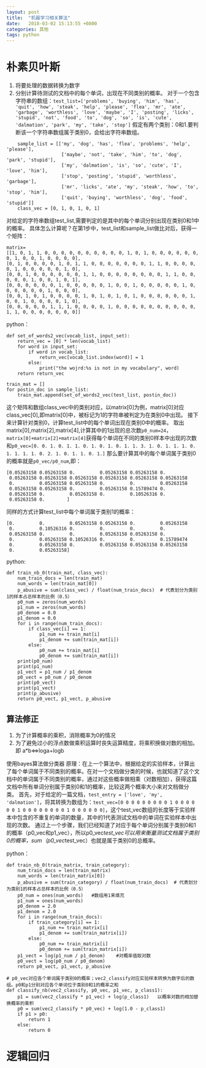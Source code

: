 ```yaml
---
layout: post
title:  "机器学习相关算法"
date:   2018-03-02 15:13:55 +0800
categories: 其他
tags: python
---
```


# 朴素贝叶斯
1. 将要处理的数据转换为数字
2. 分别计算待测试的文档中的每个单词，出现在不同类别的概率。
对于一个包含字符串的数组：`test_list=['problems', 'buying', 'him', 'has', 'quit', 'how', 'steak', 'help', 'please', 'flea', 'mr', 'ate', 'garbage', 'worthless', 'love', 'maybe', 'I', 'posting', 'licks', 'stupid', 'not', 'food', 'to', 'dog', 'so', 'is', 'cute', 'dalmation', 'park', 'my', 'take', 'stop']`
假定有两个类别：0和1.要判断该一个字符串数组属于类别0，会给出字符串数组。
~~~
    sample_list = [['my', 'dog', 'has', 'flea', 'problems', 'help', 'please'],
                    ['maybe', 'not', 'take', 'him', 'to', 'dog', 'park', 'stupid'],
                    ['my', 'dalmation', 'is', 'so', 'cute', 'I', 'love', 'him'],
                    ['stop', 'posting', 'stupid', 'worthless', 'garbage'],
                    ['mr', 'licks', 'ate', 'my', 'steak', 'how', 'to', 'stop', 'him'],
                    ['quit', 'buying', 'worthless', 'dog', 'food', 'stupid']]
    class_vec = [0, 1, 0, 1, 0, 1]
~~~
对给定的字符串数组test_list,需要判定的是其中的每个单词分别出现在类别0和1中的概率。
具体怎么计算呢？在第1步中，test_list和sample_list做比对后，获得一个矩阵：
~~~
matrix=
[[1, 0, 1, 1, 0, 0, 0, 0, 0, 0, 0, 0, 0, 0, 1, 0, 1, 0, 0, 0, 0, 0, 0, 0, 1, 0, 0, 1, 0, 0, 0, 0], 
[0, 1, 0, 0, 0, 0, 1, 0, 1, 1, 0, 0, 0, 0, 0, 0, 0, 1, 1, 0, 0, 0, 0, 0, 1, 0, 0, 0, 0, 0, 1, 0], 
[0, 0, 1, 0, 0, 0, 0, 0, 0, 1, 1, 0, 0, 0, 0, 0, 0, 0, 0, 1, 1, 0, 0, 0, 0, 0, 1, 0, 0, 1, 0, 1], 
[0, 0, 0, 0, 0, 0, 1, 0, 0, 0, 0, 0, 1, 0, 0, 1, 0, 0, 0, 0, 0, 1, 0, 0, 0, 0, 0, 0, 1, 0, 0, 0], 
[0, 0, 1, 0, 1, 0, 0, 0, 0, 1, 0, 1, 0, 1, 0, 1, 0, 0, 0, 0, 0, 0, 1, 0, 0, 1, 0, 0, 0, 0, 1, 0], 
[0, 0, 0, 0, 0, 1, 1, 1, 0, 0, 0, 0, 1, 0, 0, 0, 0, 0, 0, 0, 0, 0, 0, 1, 1, 0, 0, 0, 0, 0, 0, 0]]
~~~
python：

~~~
def set_of_words2_vec(vocab_list, input_set):
    return_vec = [0] * len(vocab_list)
    for word in input_set:
        if word in vocab_list:
            return_vec[vocab_list.index(word)] = 1
        else:
            print("the wojrd:%s is not in my vocabulary", word)
    return return_vec

train_mat = []
for postin_doc in sample_list:
    train_mat.append(set_of_words2_vec(test_list, postin_doc))
~~~

这个矩阵和数组class_vec中的类别对应，以matrix[0]为例，matrix[0]对应class_vec[0],即matrix[0]中，被标记为1的字符串被判定为在类别0中出现。
接下来计算针对类别0，计算test_list中的每个单词出现在类别0中的概率。
取出matrix[0],matrix[2],matrix[4],计算其中的1出现的总次数`p0_num=24`，
`matrix[0]+matrix[2]+matrix[4]`获得每个单词在不同的类别0样本中出现的次数和`p0_vec=[0. 0. 1. 0. 1. 1. 0. 1. 0. 1. 0. 1. 1. 3. 1. 0. 1. 1. 1. 0. 1. 1. 1. 1. 0. 2. 1. 0. 1. 1. 0. 1.]`
那么要计算其中的每个单词属于类别0的概率就是`p0_vec/p0_num`,即：

~~~
[0.05263158 0.05263158 0.         0.05263158 0.05263158 0.
 0.05263158 0.05263158 0.05263158 0.05263158 0.05263158 0.05263158
 0.         0.05263158 0.05263158 0.         0.         0.05263158
 0.05263158 0.05263158 0.         0.05263158 0.15789474 0.
 0.05263158 0.         0.05263158 0.         0.10526316 0.
 0.05263158 0.        ]
~~~
同样的方式计算test_list中每个单词属于类别1的概率：

~~~
[0.         0.         0.05263158 0.05263158 0.         0.05263158
 0.         0.10526316 0.         0.         0.         0.
 0.05263158 0.         0.         0.05263158 0.05263158 0.
 0.         0.05263158 0.10526316 0.         0.         0.15789474
 0.         0.05263158 0.         0.05263158 0.05263158 0.05263158
 0.         0.05263158]
~~~

python:
~~~
def train_nb_0(train_mat, class_vec):
    num_train_docs = len(train_mat)
    num_words = len(train_mat[0])
    p_abusive = sum(class_vec) / float(num_train_docs)  # 代表划分为类别1的样本占总样本的比例（0.5）
    p0_num = zeros(num_words)
    p1_num = zeros(num_words)
    p0_denom = 0.0
    p1_denom = 0.0
    for i in range(num_train_docs):
        if class_vec[i] == 1:
            p1_num += train_mat[i]
            p1_denom += sum(train_mat[i])
        else:
            p0_num += train_mat[i]
            p0_denom += sum(train_mat[i])
    print(p0_num)
    print(p1_num)
    p1_vect = p1_num / p1_denom
    p0_vect = p0_num / p0_denom
    print(p0_vect)
    print(p1_vect)
    print(p_abusive)
    return p0_vect, p1_vect, p_abusive
~~~

## 算法修正
1. 为了计算概率的乘积，消除概率为0的情况
2. 为了避免过小的浮点数做乘积运算时丧失运算精度，将乘积换做对数的相加。即 a*b<=>loga+logb

使用bayes算法做分类器
原理：在上一个算法中，根据给定的实验样本，计算出了每个单词属于不同类别的概率。在对一个文档做分类的时候，也就知道了这个文档中的单词属于不同类别的概率，通过对这些概率做相乘（对数相加），获得这篇文档中所有单词分别属于类别0和1的概率，比较这两个概率大小来对文档做分类。
首先，对于给定的一篇文档，`test_entry = ['love', 'my', 'dalmation']`，将其转换为数组为：`test_vec=[0 0 0 0 0 0 0 0 0 1 0 0 0 0 0 0 1 0 0 0 0 0 0 0 0 1 0 0 0 0 0 0]`，这个test_vec数组的长度等于实验样本中包含的不重复的单词的数量，其中的1代表测试文档中的单词在实验样本中出现的次数。
通过上一个步骤，我们已经知道了对应于每个单词分别属于类别0和1的概率（p0_vec和p1_vec），所以p0_vec*test_vec可以用来衡量测试文档属于类别0的概率，sum（p0_vec*test_vec）也就是属于类别0的总概率。

python：

~~~
def train_nb_0(train_matrix, train_category):
    num_train_docs = len(train_matrix)
    num_words = len(train_matrix[0])
    p_abusive = sum(train_category) / float(num_train_docs)  # 代表划分为类别1的样本占总样本的比例（0.5）
    p0_num = ones(num_words)   #数组用1来填充
    p1_num = ones(num_words)
    p0_denom = 2.0
    p1_denom = 2.0
    for i in range(num_train_docs):
        if train_category[i] == 1:
            p1_num += train_matrix[i]
            p1_denom += sum(train_matrix[i])
        else:
            p0_num += train_matrix[i]
            p0_denom += sum(train_matrix[i])
    p1_vect = log(p1_num / p1_denom)    #对概率值取对数
    p0_vect = log(p0_num / p0_denom)
    return p0_vect, p1_vect, p_abusive

# p0_vec对应各个单词属于类别0的概率；vec2_classify对应实验样本转换为数字后的数组。p0和p1分别对应各个单词位于类别0和1的概率之和
def classify_nb(vec2_classify, p0_vec, p1_vec, p_class1):
    p1 = sum(vec2_classify * p1_vec) + log(p_class1)   以概率对数的相加替换概率的乘积
    p0 = sum(vec2_classify * p0_vec) + log(1.0 - p_class1)
    if p1 > p0:
        return 1
    else:
        return 0
~~~

# 逻辑回归






